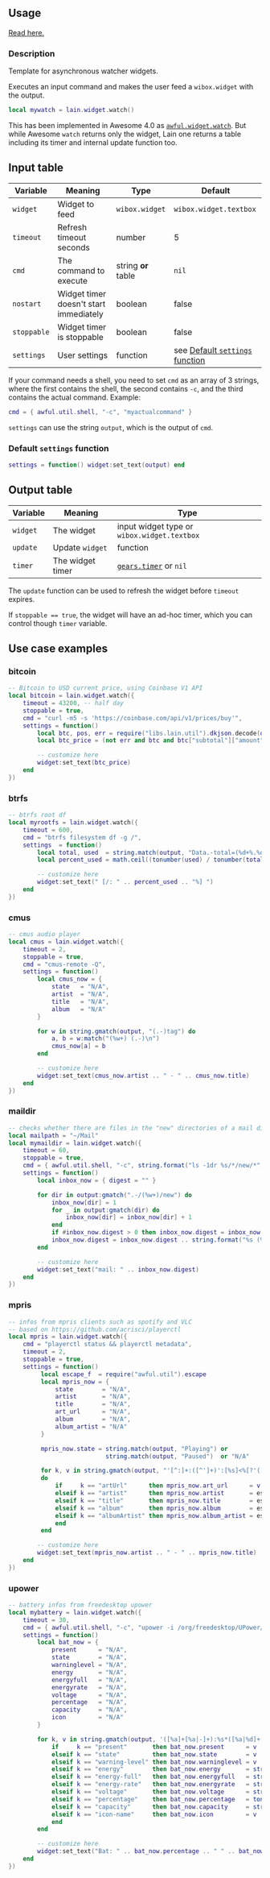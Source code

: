 ## Usage

[Read here.](https://github.com/lcpz/lain/wiki/Widgets#usage)

### Description

Template for asynchronous watcher widgets.

Executes an input command and makes the user feed a `wibox.widget` with the output.

```lua
local mywatch = lain.widget.watch()
```

This has been implemented in Awesome 4.0 as [`awful.widget.watch`](https://awesomewm.org/doc/api/classes/awful.widget.watch.html). But while Awesome `watch` returns only the widget, Lain one returns a table including its timer and internal update function too.

## Input table

Variable | Meaning | Type | Default
--- | --- | --- | ---
`widget` | Widget to feed | `wibox.widget` | `wibox.widget.textbox`
`timeout` | Refresh timeout seconds | number | 5
`cmd` | The command to execute | string **or** table | `nil`
`nostart` | Widget timer doesn't start immediately | boolean | false
`stoppable` | Widget timer is stoppable | boolean | false
`settings` | User settings | function | see [Default `settings` function](https://github.com/lcpz/lain/wiki/watch#default-settings-function)

If your command needs a shell, you need to set `cmd` as an array of 3 strings, where the first contains the shell, the second contains `-c`, and the third contains the actual command. Example:

```lua
cmd = { awful.util.shell, "-c", "myactualcommand" }
```

`settings` can use the string `output`, which is the output of `cmd`.

### Default `settings` function

```lua
settings = function() widget:set_text(output) end
```
## Output table

Variable | Meaning | Type
--- | --- | ---
`widget` | The widget | input widget type or `wibox.widget.textbox`
`update` | Update `widget` | function
`timer` | The widget timer | [`gears.timer`](https://awesomewm.org/doc/api/classes/gears.timer.html) or `nil`

The `update` function can be used to refresh the widget before `timeout` expires.

If `stoppable == true`, the widget will have an ad-hoc timer, which you can control though `timer` variable.

## Use case examples

### bitcoin

```lua
-- Bitcoin to USD current price, using Coinbase V1 API
local bitcoin = lain.widget.watch({
    timeout = 43200, -- half day
    stoppable = true,
    cmd = "curl -m5 -s 'https://coinbase.com/api/v1/prices/buy'",
    settings = function()
        local btc, pos, err = require("libs.lain.util").dkjson.decode(output, 1, nil)
        local btc_price = (not err and btc and btc["subtotal"]["amount"]) or "N/A"

        -- customize here
        widget:set_text(btc_price)
    end
})
```

### btrfs

```lua
-- btrfs root df
local myrootfs = lain.widget.watch({
    timeout = 600,
    cmd = "btrfs filesystem df -g /",
    settings  = function()
        local total, used  = string.match(output, "Data.-total=(%d+%.%d+)GiB.-used=(%d+%.%d+)GiB")
        local percent_used = math.ceil((tonumber(used) / tonumber(total)) * 100)

        -- customize here
        widget:set_text(" [/: " .. percent_used .. "%] ")
    end
})
```

### cmus

```lua
-- cmus audio player
local cmus = lain.widget.watch({
    timeout = 2,
    stoppable = true,
    cmd = "cmus-remote -Q",
    settings = function()
        local cmus_now = {
            state   = "N/A",
            artist  = "N/A",
            title   = "N/A",
            album   = "N/A"
        }

        for w in string.gmatch(output, "(.-)tag") do
            a, b = w:match("(%w+) (.-)\n")
            cmus_now[a] = b
        end

        -- customize here
        widget:set_text(cmus_now.artist .. " - " .. cmus_now.title)
    end
})
```

### maildir

```lua
-- checks whether there are files in the "new" directories of a mail dirtree
local mailpath = "~/Mail"
local mymaildir = lain.widget.watch({
    timeout = 60,
    stoppable = true,
    cmd = { awful.util.shell, "-c", string.format("ls -1dr %s/*/new/*", mailpath) },
    settings = function()
        local inbox_now = { digest = "" }

        for dir in output:gmatch(".-/(%w+)/new") do
            inbox_now[dir] = 1
            for _ in output:gmatch(dir) do
                inbox_now[dir] = inbox_now[dir] + 1
            end
            if #inbox_now.digest > 0 then inbox_now.digest = inbox_now.digest .. ", " end
            inbox_now.digest = inbox_now.digest .. string.format("%s (%d)", dir, inbox_now[dir])
        end

        -- customize here
        widget:set_text("mail: " .. inbox_now.digest)
    end
})
```

### mpris

```lua
-- infos from mpris clients such as spotify and VLC
-- based on https://github.com/acrisci/playerctl
local mpris = lain.widget.watch({
    cmd = "playerctl status && playerctl metadata",
    timeout = 2,
    stoppable = true,
    settings = function()
         local escape_f  = require("awful.util").escape
         local mpris_now = {
             state        = "N/A",
             artist       = "N/A",
             title        = "N/A",
             art_url      = "N/A",
             album        = "N/A",
             album_artist = "N/A"
         }

         mpris_now.state = string.match(output, "Playing") or
                           string.match(output, "Paused")  or "N/A"

         for k, v in string.gmatch(output, "'[^:]+:([^']+)':[%s]<%[?'([^']+)'%]?>")
         do
             if     k == "artUrl"      then mpris_now.art_url      = v
             elseif k == "artist"      then mpris_now.artist       = escape_f(v)
             elseif k == "title"       then mpris_now.title        = escape_f(v)
             elseif k == "album"       then mpris_now.album        = escape_f(v)
             elseif k == "albumArtist" then mpris_now.album_artist = escape_f(v)
             end
         end

        -- customize here
        widget:set_text(mpris_now.artist .. " - " .. mpris_now.title)
    end
})
```

### upower

```lua
-- battery infos from freedesktop upower
local mybattery = lain.widget.watch({
    timeout = 30,
    cmd = { awful.util.shell, "-c", "upower -i /org/freedesktop/UPower/devices/battery_BAT | sed -n '/present/,/icon-name/p'" },
    settings = function()
        local bat_now = {
            present      = "N/A",
            state        = "N/A",
            warninglevel = "N/A",
            energy       = "N/A",
            energyfull   = "N/A",
            energyrate   = "N/A",
            voltage      = "N/A",
            percentage   = "N/A",
            capacity     = "N/A",
            icon         = "N/A"
        }

        for k, v in string.gmatch(output, '([%a]+[%a|-]+):%s*([%a|%d]+[,|%a|%d]-)') do
            if     k == "present"       then bat_now.present      = v
            elseif k == "state"         then bat_now.state        = v
            elseif k == "warning-level" then bat_now.warninglevel = v
            elseif k == "energy"        then bat_now.energy       = string.gsub(v, ",", ".") -- Wh
            elseif k == "energy-full"   then bat_now.energyfull   = string.gsub(v, ",", ".") -- Wh
            elseif k == "energy-rate"   then bat_now.energyrate   = string.gsub(v, ",", ".") -- W
            elseif k == "voltage"       then bat_now.voltage      = string.gsub(v, ",", ".") -- V
            elseif k == "percentage"    then bat_now.percentage   = tonumber(v)              -- %
            elseif k == "capacity"      then bat_now.capacity     = string.gsub(v, ",", ".") -- %
            elseif k == "icon-name"     then bat_now.icon         = v
            end
        end

        -- customize here
        widget:set_text("Bat: " .. bat_now.percentage .. " " .. bat_now.state)
    end
})
```
